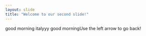 ```yaml
---
layout: slide
title: "Welcome to our second slide!"
---
```

good morning italyyy
good morningUse the left arrow to go back!
